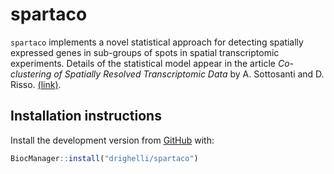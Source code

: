 
<!-- README.md is generated from README.Rmd. Please edit that file -->

# spartaco

<!-- badges: start -->

<!-- badges: end -->

`spartaco` implements a novel statistical approach for detecting spatially expressed genes in sub-groups of spots in spatial transcriptomic experiments. Details of the statistical model appear in the article *Co-clustering of Spatially Resolved Transcriptomic Data* by A. Sottosanti and D. Risso. [(link)](https://arxiv.org/abs/2110.04872).

## Installation instructions

Install the development version from
[GitHub](https://github.com/drighelli/spartaco) with:

``` r
BiocManager::install("drighelli/spartaco")
```

